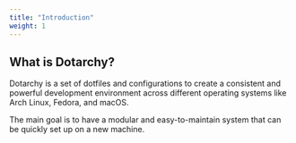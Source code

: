 ```yaml
---
title: "Introduction"
weight: 1
---
```


## What is Dotarchy?

Dotarchy is a set of dotfiles and configurations to create a consistent and powerful development environment across different operating systems like Arch Linux, Fedora, and macOS.

The main goal is to have a modular and easy-to-maintain system that can be quickly set up on a new machine.
